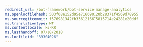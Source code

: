 ```yaml
---
redirect_url: /bot-framework/bot-service-manage-analytics
ms.openlocfilehash: 503f08e152d95e716690120b28371f4569d78955
ms.sourcegitcommit: f576981342fb3361216675815714e24281e20ddf
ms.translationtype: HT
ms.contentlocale: ko-KR
ms.lasthandoff: 07/18/2018
ms.locfileid: "39304026"
---
```

